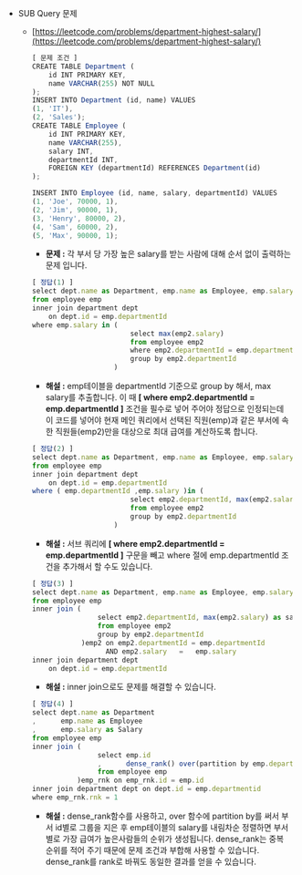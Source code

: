 - SUB Query 문제

  - [https://leetcode.com/problems/department-highest-salary/](https://leetcode.com/problems/department-highest-salary/)

    ```jsx
    [ 문제 조건 ]
    CREATE TABLE Department (
        id INT PRIMARY KEY,
        name VARCHAR(255) NOT NULL
    );
    INSERT INTO Department (id, name) VALUES
    (1, 'IT'),
    (2, 'Sales');
    CREATE TABLE Employee (
        id INT PRIMARY KEY,
        name VARCHAR(255),
        salary INT,
        departmentId INT,
        FOREIGN KEY (departmentId) REFERENCES Department(id)
    );

    INSERT INTO Employee (id, name, salary, departmentId) VALUES
    (1, 'Joe', 70000, 1),
    (2, 'Jim', 90000, 1),
    (3, 'Henry', 80000, 2),
    (4, 'Sam', 60000, 2),
    (5, 'Max', 90000, 1);
    ```

    - **문제 :** 각 부서 당 가장 높은 salary를 받는 사람에 대해 순서 없이 출력하는 문제 입니다.

    ```jsx
    [ 정답(1) ]
    select dept.name as Department, emp.name as Employee, emp.salary AS Salary
    from employee emp
    inner join department dept
    	on dept.id = emp.departmentId
    where emp.salary in (
    						select max(emp2.salary)
    						from employee emp2
    						where emp2.departmentId = emp.departmentId
    						group by emp2.departmentId
    					)
    ```

    - **해설 :** emp테이블을 departmentId 기준으로 group by 해서, max salary를 추출합니다. 이 때 **[ where emp2.departmentId = emp.departmentId ]** 조건을 필수로 넣어 주어야 정답으로 인정되는데 이 코드를 넣어야 현재 메인 쿼리에서 선택된 직원(emp)과 같은 부서에 속한 직원들(emp2)만을 대상으로 최대 급여를 계산하도록 합니다.

    ```jsx
    [ 정답(2) ]
    select dept.name as Department, emp.name as Employee, emp.salary AS Salary
    from employee emp
    inner join department dept
    	on dept.id = emp.departmentId
    where ( emp.departmentId ,emp.salary )in (
    						select emp2.departmentId, max(emp2.salary)
    						from employee emp2
    						group by emp2.departmentId
    					)
    ```

    - **해설 :** 서브 쿼리에 **[ where emp2.departmentId = emp.departmentId ]** 구문을 빼고 where 절에 emp.departmentId 조건을 추가해서 할 수도 있습니다.

    ```jsx
    [ 정답(3) ]
    select dept.name as Department, emp.name as Employee, emp.salary AS Salary
    from employee emp
    inner join (
                    select emp2.departmentId, max(emp2.salary) as salary
                    from employee emp2
                    group by emp2.departmentId
    			)emp2 on emp2.departmentId = emp.departmentId
                      AND emp2.salary   =   emp.salary
    inner join department dept
    	on dept.id = emp.departmentId
    ```

    - **해설 :** inner join으로도 문제를 해결할 수 있습니다.

    ```jsx
    [ 정답(4) ]
    select dept.name as Department
    ,      emp.name as Employee
    ,      emp.salary as Salary
    from employee emp
    inner join (
    				select emp.id
    				,      dense_rank() over(partition by emp.departmentid order by emp.salary desc) rnk
    				from employee emp
               )emp_rnk on emp_rnk.id = emp.id
    inner join department dept on dept.id = emp.departmentid
    where emp_rnk.rnk = 1
    ```

    - **해설 :** dense_rank함수를 사용하고, over 함수에 partition by를 써서 부서 id별로 그룹을 지은 후 emp테이블의 salary를 내림차순 정렬하면 부서별로 가장 급여가 높은사람들의 순위가 생성됩니다. dense_rank는 중복 순위를 적어 주기 때문에 문제 조건과 부합해 사용할 수 있습니다. dense_rank를 rank로 바꿔도 동일한 결과를 얻을 수 있습니다.
